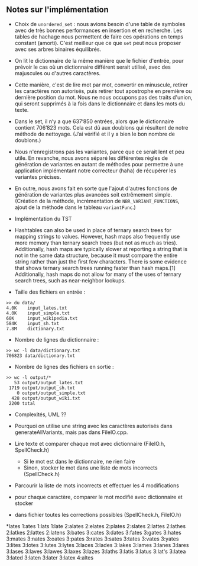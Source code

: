 ## Notes sur l'implémentation

- Choix de `unordered_set` : nous avions besoin d'une table de symboles avec de très bonnes performances en insertion et en recherche. Les tables de hachage nous permettent de faire ces opérations en temps constant (amorti). C'est meilleur que ce que `set` peut nous proposer avec ses arbres binaires équilibrés.

- On lit le dictionnaire de la même manière que le fichier d'entrée, pour prévoir le cas où un dictionnaire différent serait utilisé, avec des majuscules ou d'autres caractères.

- Cette manière, c'est de lire mot par mot, convertir en minuscule, retirer les caractères non autorisés, puis retirer tout apostrophe en première ou dernière position du mot. Nous ne nous occupons pas des traits d'union, qui seront supprimés à la fois dans le dictionnaire et dans les mots du texte.

- Dans le set, il n’y a que 637’850 entrées, alors que le dictionnaire contient 706’823 mots. Cela est dû aux doublons qui résultent de notre méthode de nettoyage. (J’ai vérifié et il y a bien le bon nombre de doublons.)

- Nous n'enregistrons pas les variantes, parce que ce serait lent et peu utile. En revanche, nous avons séparé les différentes règles de génération de variantes en autant de méthodes pour permettre à une application implémentant notre correcteur (haha) de récupérer les variantes précises.

- En outre, nous avons fait en sorte que l'ajout d'autres fonctions de génération de variantes plus avancées soit extrêmement simple. (Création de la méthode, incrémentation de `NBR_VARIANT_FUNCTIONS`, ajout de la méthode dans le tableau `variantFunc`.)

- Implémentation du TST

- Hashtables can also be used in place of ternary search trees for mapping strings to values. However, hash maps also frequently use more memory than ternary search trees (but not as much as tries). Additionally, hash maps are typically slower at reporting a string that is not in the same data structure, because it must compare the entire string rather than just the first few characters. There is some evidence that shows ternary search trees running faster than hash maps.[1] Additionally, hash maps do not allow for many of the uses of ternary search trees, such as near-neighbor lookups. 

- Taille des fichiers en entrée :
```
>> du data/
4.0K    input_lates.txt
4.0K    input_simple.txt
60K     input_wikipedia.txt
584K    input_sh.txt
7.8M    dictionary.txt
```

- Nombre de lignes du dictionnaire :
```
>> wc -l data/dictionary.txt
706823 data/dictionary.txt
```

- Nombre de lignes des fichiers en sortie :
```
>> wc -l output/*
   53 output/output_lates.txt
 1719 output/output_sh.txt
    0 output/output_simple.txt
  428 output/output_wiki.txt
 2200 total
```

- Complexités, UML ??
- Pourquoi on utilise une string avec les caractères autorisés dans generateAllVariants, mais pas dans FileIO.cpp.

- Lire texte et comparer chaque mot avec dictionnaire (FileIO.h, SpellCheck.h)

  - Si le mot est dans le dictionnaire, ne rien faire
  - Sinon, stocker le mot dans une liste de mots incorrects (SpellCheck.h)

- Parcourir la liste de mots incorrects et effectuer les 4 modifications
- pour chaque caractère, comparer le mot modifié avec dictionnaire et stocker
- dans fichier toutes les corrections possibles (SpellCheck.h, FileIO.h)

*lates
1:ates
1:lats
1:late
2:alates
2:elates
2:plates
2:slates
2:lattes
2:lathes
2:latkes
2:lattes
2:latens
3:bates
3:cates
3:dates
3:fates
3:gates
3:hates
3:mates
3:nates
3:oates
3:pates
3:rates
3:sates
3:tates
3:vates
3:yates
3:lites
3:lotes
3:lutes
3:lytes
3:laces
3:lades
3:lakes
3:lames
3:lanes
3:lares
3:lases
3:laves
3:lawes
3:laxes
3:lazes
3:laths
3:latis
3:latus
3:lat's
3:latea
3:lated
3:laten
3:later
3:latex
4:altes
